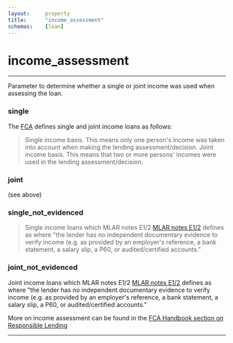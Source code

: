 ```yaml
---
layout:		property
title:		"income_assessment"
schemas:	[loan]
---
```


# income_assessment

---

Parameter to determine whether a single or joint income was used when assessing the loan.

### single
The [FCA][fca] defines single and joint income loans as follows:

> Single income basis. This means only one person's income was taken into account when making the lending assessment/decision.
> Joint income basis. This means that two or more persons' incomes were used in the lending assessment/decision.

### joint
(see above)

### single_not_evidenced
> Single income loans which MLAR notes E1/2 [MLAR notes E1/2][e12] defines as where "the lender has no independent documentary evidence to verify income (e.g. as provided by an employer's reference, a bank statement, a salary slip, a P60, or audited/certified accounts."

### joint_not_evidenced
Joint income loans which MLAR notes E1/2 [MLAR notes E1/2][e12] defines as where "the lender has no independent documentary evidence to verify income (e.g. as provided by an employer's reference, a bank statement, a salary slip, a P60, or audited/certified accounts."

More on income assessment can be found in the [FCA Handbook section on Responsible Lending][responsible-lending]


---
[fca]: https://www.handbook.fca.org.uk/handbook/SUP/16/Annex19B.html
[responsible-lending]: https://www.handbook.fca.org.uk/handbook/MCOB/11/6.html
[e12]: https://www.bankofengland.co.uk/-/media/boe/files/prudential-regulation/crd-iv/mlar-notes-may-2022.pdf
